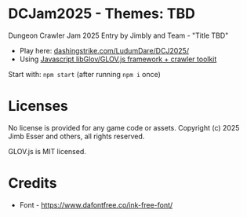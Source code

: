 DCJam2025 - Themes: TBD
============================

Dungeon Crawler Jam 2025 Entry by Jimbly and Team - "Title TBD"

* Play here: [dashingstrike.com/LudumDare/DCJ2025/](http://www.dashingstrike.com/LudumDare/DCJ2025/)
* Using [Javascript libGlov/GLOV.js framework + crawler toolkit](https://github.com/Jimbly/glovjs/tree/crawler)

Start with: `npm start` (after running `npm i` once)

Licenses
========
No license is provided for any game code or assets.  Copyright (c) 2025 Jimb Esser and others, all rights reserved.

GLOV.js is MIT licensed.


Credits
=======

* Font - https://www.dafontfree.co/ink-free-font/

